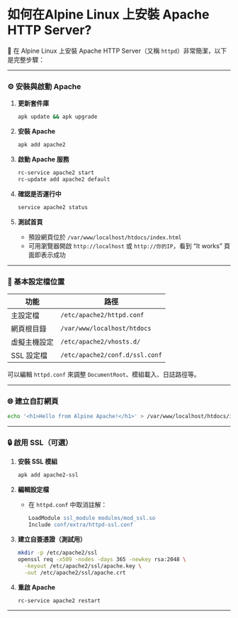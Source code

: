 # 如何在Alpine Linux 上安裝 Apache HTTP Server?

🧱 在 Alpine Linux 上安裝 Apache HTTP Server（又稱 `httpd`）非常簡潔，以下是完整步驟：

---

### ⚙️ 安裝與啟動 Apache

1. **更新套件庫**
   ```sh
   apk update && apk upgrade
   ```

2. **安裝 Apache**
   ```sh
   apk add apache2
   ```

3. **啟動 Apache 服務**
   ```sh
   rc-service apache2 start
   rc-update add apache2 default
   ```

4. **確認是否運行中**
   ```sh
   service apache2 status
   ```

5. **測試首頁**
   - 預設網頁位於 `/var/www/localhost/htdocs/index.html`
   - 可用瀏覽器開啟 `http://localhost` 或 `http://你的IP`，看到 “It works” 頁面即表示成功

---

### 🧩 基本設定檔位置

| 功能             | 路徑                                 |
|------------------|--------------------------------------|
| 主設定檔         | `/etc/apache2/httpd.conf`            |
| 網頁根目錄       | `/var/www/localhost/htdocs`          |
| 虛擬主機設定     | `/etc/apache2/vhosts.d/`             |
| SSL 設定檔       | `/etc/apache2/conf.d/ssl.conf`       |

可以編輯 `httpd.conf` 來調整 `DocumentRoot`、模組載入、日誌路徑等。

---

### 🌐 建立自訂網頁

```sh
echo '<h1>Hello from Alpine Apache!</h1>' > /var/www/localhost/htdocs/index.html
```

---

### 🔒 啟用 SSL（可選）

1. **安裝 SSL 模組**
   ```sh
   apk add apache2-ssl
   ```

2. **編輯設定檔**
   - 在 `httpd.conf` 中取消註解：
     ```apache
     LoadModule ssl_module modules/mod_ssl.so
     Include conf/extra/httpd-ssl.conf
     ```

3. **建立自簽憑證（測試用）**
   ```sh
   mkdir -p /etc/apache2/ssl
   openssl req -x509 -nodes -days 365 -newkey rsa:2048 \
     -keyout /etc/apache2/ssl/apache.key \
     -out /etc/apache2/ssl/apache.crt
   ```

4. **重啟 Apache**
   ```sh
   rc-service apache2 restart
   ```

---
